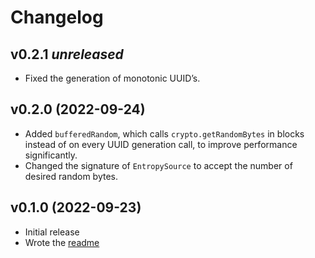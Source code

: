 # Changelog

## v0.2.1 _unreleased_

- Fixed the generation of monotonic UUID’s.

## v0.2.0 (2022-09-24)

- Added `bufferedRandom`, which calls `crypto.getRandomBytes` in blocks instead of on every UUID generation call, to improve performance significantly.
- Changed the signature of `EntropySource` to accept the number of desired random bytes.

## v0.1.0 (2022-09-23)

- Initial release
- Wrote the [readme](./README.md)
